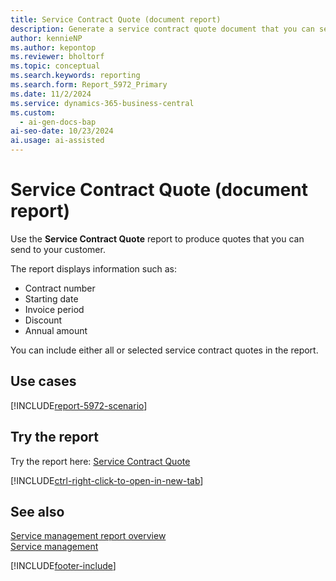 ```yaml
---
title: Service Contract Quote (document report)
description: Generate a service contract quote document that you can send to your customer.
author: kennieNP
ms.author: kepontop
ms.reviewer: bholtorf
ms.topic: conceptual
ms.search.keywords: reporting
ms.search.form: Report_5972_Primary
ms.date: 11/2/2024
ms.service: dynamics-365-business-central
ms.custom:
  - ai-gen-docs-bap
ai-seo-date: 10/23/2024
ai.usage: ai-assisted
---
```


# Service Contract Quote (document report)

Use the **Service Contract Quote** report to produce quotes that you can send to your customer.

The report displays information such as:

- Contract number
- Starting date
- Invoice period
- Discount
- Annual amount 

You can include either all or selected service contract quotes in the report.

## Use cases

[!INCLUDE[report-5972-scenario](../includes/report-5972-scenario-include.md)]

<!-- 

Prompt

Below is a report in an ERP system. Provide 3-4 use cases for different personas working with project management or finance for projects.

Format like this:    
  
As a <persona>, use the report to    
* use case 1  
* use case 2    

Do not capitalize the persona names. 

Do not start lines with "Use the data to"

## Report name
Service Contract Quote

## Report description

### What the report does

### Use cases

Please include your data sources and URLs

-->

## Try the report

Try the report here: [Service Contract Quote](https://businesscentral.dynamics.com?report=5972)

[!INCLUDE[ctrl-right-click-to-open-in-new-tab](../includes/ctrl-right-click-to-open-in-new-tab.md)]

## See also

[Service management report overview](../service-reports.md)  
[Service management](../service-service.md)  

[!INCLUDE[footer-include](../includes/footer-banner.md)]